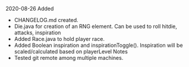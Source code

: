 2020-08-26
Added
* CHANGELOG.md created.
* Die.java for creation of an RNG element. Can be used to roll hitdie, attacks, inspiration
* Added Race.java to hold player race.
* Added Boolean inspiration and inspirationToggle(). Inspiration will be scaled/calculated based on playerLevel
Notes
* Tested git remote among multiple machines.